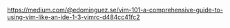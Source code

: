 https://medium.com/@edominguez.se/vim-101-a-comprehensive-guide-to-using-vim-like-an-ide-1-3-vimrc-d484cc41fc2
